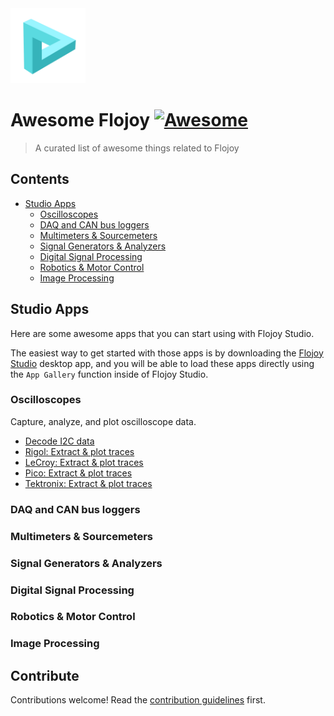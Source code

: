 <img src="./assets/logo.png" alt="Flojoy Logo" width="120" height="120">

# Awesome Flojoy [![Awesome](https://awesome.re/badge.svg)](https://awesome.re)

> A curated list of awesome things related to Flojoy

## Contents

- [Studio Apps](#studio-apps)
  - [Oscilloscopes](#oscilloscopes)
  - [DAQ and CAN bus loggers](#daq-and-can-bus-loggers)
  - [Multimeters & Sourcemeters](#multimeters--sourcemeters)
  - [Signal Generators & Analyzers](#signal-generators--analyzers)
  - [Digital Signal Processing](#digital-signal-processing)
  - [Robotics & Motor Control](#robotics--motor-control)
  - [Image Processing](#image-processing)

## Studio Apps

Here are some awesome apps that you can start using with Flojoy Studio.

The easiest way to get started with those apps is by downloading the
[Flojoy Studio](https://docs.flojoy.ai/studio/installation/) desktop app, and
you will be able to load these apps directly using the `App Gallery` function
inside of Flojoy Studio.

### Oscilloscopes

Capture, analyze, and plot oscilloscope data.

- [Decode I2C data](https://docs.flojoy.ai/blocks/hardware/oscilloscopes/tektronix/mso2x/decode-i2c-mso2x/)
- [Rigol: Extract & plot traces](https://docs.flojoy.ai/blocks/hardware/oscilloscopes/rigol/ds1074z/extract-trace-ds1074z/)
- [LeCroy: Extract & plot traces](https://docs.flojoy.ai/blocks/hardware/oscilloscopes/teledyne-lecroy/t3dso1xxx/measurement-t3dso1xxx/)
- [Pico: Extract & plot traces](https://docs.flojoy.ai/blocks/hardware/oscilloscopes/pico/pico2000/extract-trace-2000/)
- [Tektronix: Extract & plot traces](https://docs.flojoy.ai/blocks/hardware/oscilloscopes/tektronix/mdo3xxx/advanced-measurements-mdo3xxx/)

### DAQ and CAN bus loggers

### Multimeters & Sourcemeters

### Signal Generators & Analyzers

### Digital Signal Processing

### Robotics & Motor Control

### Image Processing

## Contribute

Contributions welcome! Read the [contribution guidelines](contributing.md) first.
